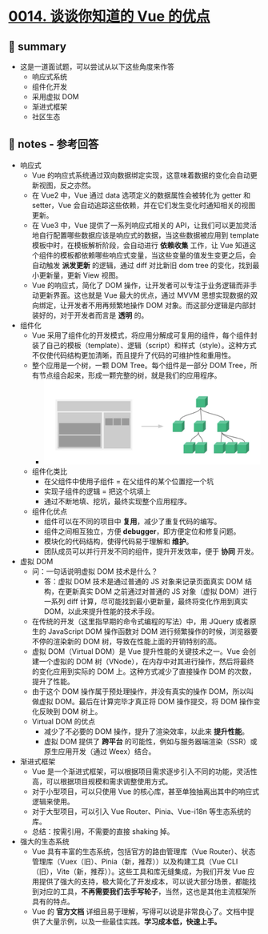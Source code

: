 # [0014. 谈谈你知道的 Vue 的优点](https://github.com/Tdahuyou/vue/tree/main/0014.%20%E8%B0%88%E8%B0%88%E4%BD%A0%E7%9F%A5%E9%81%93%E7%9A%84%20Vue%20%E7%9A%84%E4%BC%98%E7%82%B9)

## 📝 summary

- 这是一道面试题，可以尝试从以下这些角度来作答
  - 响应式系统
  - 组件化开发
  - 采用虚拟 DOM
  - 渐进式框架
  - 社区生态

## 📒 notes - 参考回答

- 响应式
  - Vue 的响应式系统通过双向数据绑定实现，这意味着数据的变化会自动更新视图，反之亦然。
  - 在 Vue2 中，Vue 通过 data 选项定义的数据属性会被转化为 getter 和 setter，Vue 会自动追踪这些依赖，并在它们发生变化时通知相关的视图更新。
  - 在 Vue3 中，Vue 提供了一系列响应式相关的 API，让我们可以更加灵活地自行配置哪些数据应该是响应式的数据，当这些数据被应用到 template 模板中时，在模板解析阶段，会自动进行 **依赖收集** 工作，让 Vue 知道这个组件的模板都依赖哪些响应式变量，当这些变量的值发生变更之后，会自动触发 **派发更新** 的逻辑，通过 diff 对比新旧 dom tree 的变化，找到最小更新量，更新 View 视图。
  - Vue 的响应式，简化了 DOM 操作，让开发者可以专注于业务逻辑而非手动更新界面。这也就是 Vue 最大的优点，通过 MVVM 思想实现数据的双向绑定，让开发者不用再频繁地操作 DOM 对象。而这部分逻辑是内部封装好的，对于开发者而言是 **透明** 的。
- 组件化
  - Vue 采用了组件化的开发模式，将应用分解成可复用的组件，每个组件封装了自己的模板（template）、逻辑（script）和样式（style）。这种方式不仅使代码结构更加清晰，而且提升了代码的可维护性和重用性。
  - 整个应用是一个树，一颗 DOM Tree。每个组件是一部分 DOM Tree，所有节点组合起来，形成一颗完整的树，就是我们的应用程序。
    - ![](md-imgs/2024-10-09-23-01-20.png)
  - 组件化类比
    - 在父组件中使用子组件 = 在父组件的某个位置挖一个坑
    - 实现子组件的逻辑 = 把这个坑填上
    - 通过不断地填、挖坑，最终实现整个应用程序。
  - 组件化优点
    - 组件可以在不同的项目中 **复用**，减少了重复代码的编写。
    - 组件之间相互独立，方便 **debugger**，即方便定位和修复问题。
    - 模块化的代码结构，使得代码易于理解和 **维护**。
    - 团队成员可以并行开发不同的组件，提升开发效率，便于 **协同** 开发。
- 虚拟 DOM
  - 问：一句话说明虚拟 DOM 技术是什么？
    - 答：虚拟 DOM 技术是通过普通的 JS 对象来记录页面真实 DOM 结构，在更新真实 DOM 之前通过对普通的 JS 对象（虚拟 DOM）进行一系列 diff 计算，尽可能找到最小更新量，最终将变化作用到真实 DOM，以此来提升性能的技术手段。
  - 在传统的开发（这里指早期的命令式编程的写法）中，用 JQuery 或者原生的 JavaScript DOM 操作函数对 DOM 进行频繁操作的时候，浏览器要不停的渲染新的 DOM 树，导致在性能上面的开销特别的高。
  - 虚拟 DOM（Virtual DOM）是 Vue 提升性能的关键技术之一。Vue 会创建一个虚拟的 DOM 树（VNode），在内存中对其进行操作，然后将最终的变化应用到实际的 DOM 上。这种方式减少了直接操作 DOM 的次数，提升了性能。
  - 由于这个 DOM 操作属于预处理操作，并没有真实的操作 DOM，所以叫做虚拟 DOM。最后在计算完毕才真正将 DOM 操作提交，将 DOM 操作变化反映到 DOM 树上。
  - Virtual DOM 的优点
    - 减少了不必要的 DOM 操作，提升了渲染效率，以此来 **提升性能**。
    - 虚拟 DOM 提供了 **跨平台** 的可能性，例如与服务器端渲染（SSR）或原生应用开发（通过 Weex）结合。
- 渐进式框架
  - Vue 是一个渐进式框架，可以根据项目需求逐步引入不同的功能，灵活性高，可以根据项目规模和需求调整使用方式。
  - 对于小型项目，可以只使用 Vue 的核心库，甚至单独抽离出其中的响应式逻辑来使用。
  - 对于大型项目，可以引入 Vue Router、Pinia、Vue-i18n 等生态系统的库。
  - 总结：按需引用，不需要的直接 shaking 掉。
- 强大的生态系统
  - Vue 具有丰富的生态系统，包括官方的路由管理库（Vue Router）、状态管理库（Vuex（旧）、Pinia（新，推荐））以及构建工具（Vue CLI（旧），Vite（新，推荐））。这些工具和库无缝集成，为我们开发 Vue 应用提供了强大的支持，极大简化了开发成本，可以说大部分场景，都能找到对应的工具，**不再需要我们去手写轮子**，当然，这也是其他主流框架所具有的特点。
  - Vue 的 **官方文档** 详细且易于理解，写得可以说是非常良心了。文档中提供了大量示例，以及一些最佳实践。**学习成本低，快速上手。**